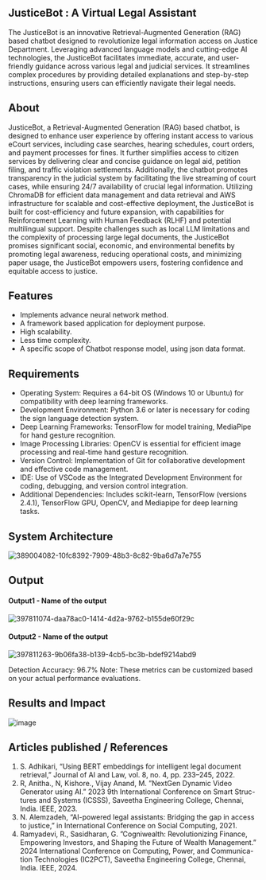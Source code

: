 ## JusticeBot : A Virtual Legal Assistant
The JusticeBot is an innovative Retrieval-Augmented Generation (RAG) based chatbot designed to revolutionize legal information access on Justice Department. Leveraging advanced language models and cutting-edge AI technologies, the JusticeBot facilitates immediate, accurate, and user-friendly guidance across various legal and judicial services. It streamlines complex procedures by providing detailed explanations and step-by-step instructions, ensuring users can efficiently navigate their legal needs.

## About
JusticeBot, a Retrieval-Augmented Generation (RAG) based chatbot, is designed to enhance user experience by offering instant access to various eCourt services, including case searches, hearing schedules, court orders, and payment processes for fines. It further simplifies access to citizen services by delivering clear and concise guidance on legal aid, petition filing, and traffic violation settlements. Additionally, the chatbot promotes transparency in the judicial system by facilitating the live streaming of court cases, while ensuring 24/7 availability of crucial legal information.
Utilizing ChromaDB for efficient data management and data retrieval and AWS infrastructure for scalable and cost-effective deployment, the JusticeBot is built for cost-efficiency and future expansion, with capabilities for Reinforcement Learning with Human Feedback (RLHF) and potential multilingual support. Despite challenges such as local LLM limitations and the complexity of processing large legal documents, the JusticeBot promises significant social, economic, and environmental benefits by promoting legal awareness, reducing operational costs, and minimizing paper usage, the JusticeBot empowers users, fostering confidence and equitable access to justice.

## Features
<!--List the features of the project as shown below-->
- Implements advance neural network method.
- A framework based application for deployment purpose.
- High scalability.
- Less time complexity.
- A specific scope of Chatbot response model, using json data format.

## Requirements
<!--List the requirements of the project as shown below-->
* Operating System: Requires a 64-bit OS (Windows 10 or Ubuntu) for compatibility with deep learning frameworks.
* Development Environment: Python 3.6 or later is necessary for coding the sign language detection system.
* Deep Learning Frameworks: TensorFlow for model training, MediaPipe for hand gesture recognition.
* Image Processing Libraries: OpenCV is essential for efficient image processing and real-time hand gesture recognition.
* Version Control: Implementation of Git for collaborative development and effective code management.
* IDE: Use of VSCode as the Integrated Development Environment for coding, debugging, and version control integration.
* Additional Dependencies: Includes scikit-learn, TensorFlow (versions 2.4.1), TensorFlow GPU, OpenCV, and Mediapipe for deep learning tasks.

## System Architecture
<!--Embed the system architecture diagram as shown below-->

![389004082-10fc8392-7909-48b3-8c82-9ba6d7a7e755](https://github.com/user-attachments/assets/1f808e0b-3839-40cc-871c-d7b025208b56)


## Output

<!--Embed the Output picture at respective places as shown below as shown below-->
#### Output1 - Name of the output

![397811074-daa78ac0-1414-4d2a-9762-b155de60f29c](https://github.com/user-attachments/assets/6e944364-15bd-49dd-8293-acad4ec41303)

#### Output2 - Name of the output

![397811263-9b06fa38-b139-4cb5-bc3b-bdef9214abd9](https://github.com/user-attachments/assets/144691a5-6342-4c16-9d74-3b81d500e75a)


Detection Accuracy: 96.7%
Note: These metrics can be customized based on your actual performance evaluations.


## Results and Impact
<!--Give the results and impact as shown below-->
![image](https://github.com/user-attachments/assets/e56fa583-a1a2-48ef-8363-9683d7977ca1)


## Articles published / References

   1.  S. Adhikari, “Using BERT embeddings for intelligent legal document retrieval,” Journal of AI and Law, vol. 8, no. 4, pp. 233–245, 2022.
   2.  R, Anitha., N, Kishore., Vijay Anand, M. ”NextGen Dynamic Video Generator using AI.” 2023 9th International Conference on Smart Struc- tures and Systems (ICSSS), Saveetha Engineering College, Chennai, India. IEEE, 2023.
   3.  N. Alemzadeh, “AI-powered legal assistants: Bridging the gap in access to justice,” in International Conference on Social Computing, 2021.
   4.  Ramyadevi, R., Sasidharan, G. ”Cogniwealth: Revolutionizing Finance, Empowering Investors, and Shaping the Future of Wealth Management.” 2024 International Conference on Computing, Power, and Communica- tion Technologies (IC2PCT), Saveetha Engineering College, 
       Chennai, India. IEEE, 2024.




